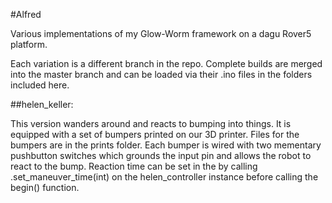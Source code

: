 #Alfred

Various implementations of my Glow-Worm framework on a dagu Rover5 
platform.

Each variation is a different branch in the repo.  Complete builds
are merged into the master branch and can be loaded via their .ino
files in the folders included here.

##helen_keller:

This version wanders around and reacts to bumping into things.  It
is equipped with a set of bumpers printed on our 3D printer.  Files
for the bumpers are in the prints folder.  Each bumper is wired with
two mementary pushbutton switches which grounds the input pin and
allows the robot to react to the bump.  Reaction time can be set
in the by calling .set_maneuver_time(int) on the helen_controller
instance before calling the begin() function.
